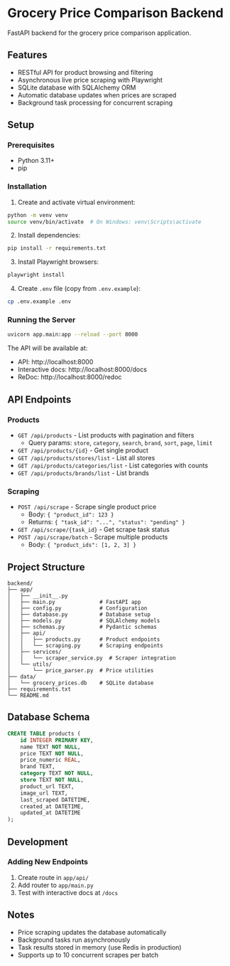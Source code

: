 # Grocery Price Comparison Backend

FastAPI backend for the grocery price comparison application.

## Features

- RESTful API for product browsing and filtering
- Asynchronous live price scraping with Playwright
- SQLite database with SQLAlchemy ORM
- Automatic database updates when prices are scraped
- Background task processing for concurrent scraping

## Setup

### Prerequisites

- Python 3.11+
- pip

### Installation

1. Create and activate virtual environment:

```bash
python -m venv venv
source venv/bin/activate  # On Windows: venv\Scripts\activate
```

2. Install dependencies:

```bash
pip install -r requirements.txt
```

3. Install Playwright browsers:

```bash
playwright install
```

4. Create `.env` file (copy from `.env.example`):

```bash
cp .env.example .env
```

### Running the Server

```bash
uvicorn app.main:app --reload --port 8000
```

The API will be available at:
- API: http://localhost:8000
- Interactive docs: http://localhost:8000/docs
- ReDoc: http://localhost:8000/redoc

## API Endpoints

### Products

- `GET /api/products` - List products with pagination and filters
  - Query params: `store`, `category`, `search`, `brand`, `sort`, `page`, `limit`
- `GET /api/products/{id}` - Get single product
- `GET /api/products/stores/list` - List all stores
- `GET /api/products/categories/list` - List categories with counts
- `GET /api/products/brands/list` - List brands

### Scraping

- `POST /api/scrape` - Scrape single product price
  - Body: `{ "product_id": 123 }`
  - Returns: `{ "task_id": "...", "status": "pending" }`
- `GET /api/scrape/{task_id}` - Get scrape task status
- `POST /api/scrape/batch` - Scrape multiple products
  - Body: `{ "product_ids": [1, 2, 3] }`

## Project Structure

```
backend/
├── app/
│   ├── __init__.py
│   ├── main.py              # FastAPI app
│   ├── config.py            # Configuration
│   ├── database.py          # Database setup
│   ├── models.py            # SQLAlchemy models
│   ├── schemas.py           # Pydantic schemas
│   ├── api/
│   │   ├── products.py      # Product endpoints
│   │   └── scraping.py      # Scraping endpoints
│   ├── services/
│   │   └── scraper_service.py  # Scraper integration
│   └── utils/
│       └── price_parser.py  # Price utilities
├── data/
│   └── grocery_prices.db    # SQLite database
├── requirements.txt
└── README.md
```

## Database Schema

```sql
CREATE TABLE products (
    id INTEGER PRIMARY KEY,
    name TEXT NOT NULL,
    price TEXT NOT NULL,
    price_numeric REAL,
    brand TEXT,
    category TEXT NOT NULL,
    store TEXT NOT NULL,
    product_url TEXT,
    image_url TEXT,
    last_scraped DATETIME,
    created_at DATETIME,
    updated_at DATETIME
);
```

## Development

### Adding New Endpoints

1. Create route in `app/api/`
2. Add router to `app/main.py`
3. Test with interactive docs at `/docs`

## Notes

- Price scraping updates the database automatically
- Background tasks run asynchronously
- Task results stored in memory (use Redis in production)
- Supports up to 10 concurrent scrapes per batch
